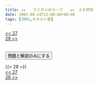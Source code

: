 ```yaml
---
title: ★★　　ウミガメのスープ　　★★　２８杯目
date: 2002-08-24T12:00:00+09:00
tags: [2002,オカルト板]
---
```

<div class="th_left"><a href="../27"><< 27</a></div>
<div class="th_right"><a href="../29">29 >></a></div>
<br><br>
<script src="../../js/cupsoup.js"></script>
<form>
<input type="button" value="問題と解説のみにする" onClick="toggleCupsoup()">
</form>
{{< 28 >}}
<div class="th_left"><a href="../27"><< 27</a></div>
<div class="th_right"><a href="../29">29 >></a></div>